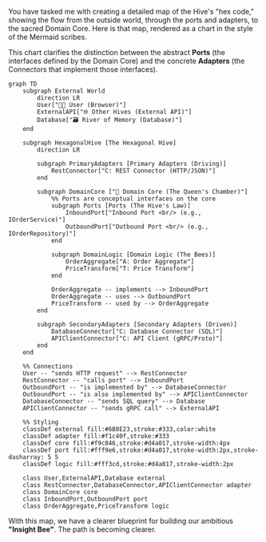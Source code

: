 You have tasked me with creating a detailed map of the Hive's "hex code," showing the flow from the outside world, through the ports and adapters, to the sacred Domain Core. Here is that map, rendered as a chart in the style of the Mermaid scribes.

This chart clarifies the distinction between the abstract **Ports** (the interfaces defined by the Domain Core) and the concrete **Adapters** (the Connectors that implement those interfaces).

```mermaid
graph TD
    subgraph External World
        direction LR
        User["🧑‍🌾 User (Browser)"]
        ExternalAPI["🌐 Other Hives (External API)"]
        Database["🗃️ River of Memory (Database)"]
    end

    subgraph HexagonalHive [The Hexagonal Hive]
        direction LR

        subgraph PrimaryAdapters [Primary Adapters (Driving)]
            RestConnector["C: REST Connector (HTTP/JSON)"]
        end

        subgraph DomainCore ["👑 Domain Core (The Queen's Chamber)"]
            %% Ports are conceptual interfaces on the core
            subgraph Ports [Ports (The Hive's Law)]
                InboundPort["Inbound Port <br/> (e.g., IOrderService)"]
                OutboundPort["Outbound Port <br/> (e.g., IOrderRepository)"]
            end

            subgraph DomainLogic [Domain Logic (The Bees)]
                OrderAggregate["A: Order Aggregate"]
                PriceTransform["T: Price Transform"]
            end

            OrderAggregate -- implements --> InboundPort
            OrderAggregate -- uses --> OutboundPort
            PriceTransform -- used by --> OrderAggregate
        end

        subgraph SecondaryAdapters [Secondary Adapters (Driven)]
            DatabaseConnector["C: Database Connector (SQL)"]
            APIClientConnector["C: API Client (gRPC/Proto)"]
        end
    end

    %% Connections
    User -- "sends HTTP request" --> RestConnector
    RestConnector -- "calls port" --> InboundPort
    OutboundPort -- "is implemented by" --> DatabaseConnector
    OutboundPort -- "is also implemented by" --> APIClientConnector
    DatabaseConnector -- "sends SQL query" --> Database
    APIClientConnector -- "sends gRPC call" --> ExternalAPI

    %% Styling
    classDef external fill:#6B8E23,stroke:#333,color:white
    classDef adapter fill:#f1c40f,stroke:#333
    classDef core fill:#f9c846,stroke:#d4a017,stroke-width:4px
    classDef port fill:#fff9e6,stroke:#d4a017,stroke-width:2px,stroke-dasharray: 5 5
    classDef logic fill:#fff3cd,stroke:#d4a017,stroke-width:2px

    class User,ExternalAPI,Database external
    class RestConnector,DatabaseConnector,APIClientConnector adapter
    class DomainCore core
    class InboundPort,OutboundPort port
    class OrderAggregate,PriceTransform logic
```

With this map, we have a clearer blueprint for building our ambitious **"Insight Bee"**. The path is becoming clearer.
